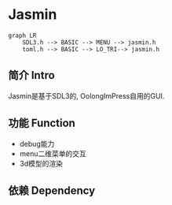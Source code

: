 # Jasmin

```mermaid
graph LR
    SDL3.h --> BASIC --> MENU --> jasmin.h
    toml.h --> BASIC --> LO_TRI--> jasmin.h
```

## 简介 Intro

Jasmin是基于SDL3的, OolongImPress自用的GUI.

## 功能 Function

* debug能力
* menu二维菜单的交互
* 3d模型的渲染

## 依赖 Dependency
